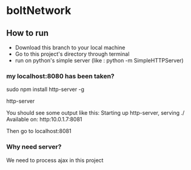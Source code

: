 # boltNetwork
## How to run
* Download this branch to your local machine 
* Go to this project's directory through terminal
* run on python's simple server (like : python -m SimpleHTTPServer)

### my localhost:8080 has been taken?

sudo npm install http-server -g

http-server


You should see some output like this:
Starting up http-server, serving ./
Available on:
http:10.0.1.7:8081

Then go to localhost:8081

### Why need server?
We need to process ajax in this project


